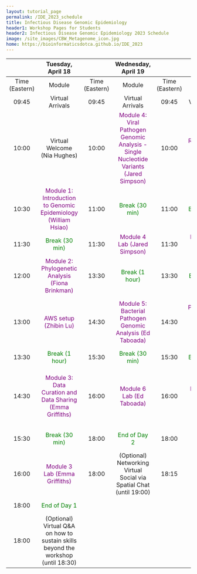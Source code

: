 ```yaml
---
layout: tutorial_page
permalink: /IDE_2023_schedule
title: Infectious Disease Genomic Epidemiology
header1: Workshop Pages for Students
header2: Infectious Disease Genomic Epidemiology 2023 Schedule
image: /site_images/CBW_Metagenome_icon.jpg
home: https://bioinformaticsdotca.github.io/IDE_2023
---
```


| | **Tuesday, April 18** | | **Wednesday, April 19** | | **Thursday, April 20** | | **Friday, April 21** |
| :---: | :---: | :---: | :---: | :---: | :---: |	 :---: | :---: |			
| Time (Eastern) | Module | Time (Eastern) | Module | Time (Eastern) | Module | Time (Eastern) | Module |
| 09:45 | Virtual Arrivals | 09:45 | Virtual Arrivals | 09:45 | Virtual Arrivals | 09:45 | Virtual Arrivals | 
| 10:00 | Virtual Welcome (Nia Hughes) | 10:00 | <font color="purple">Module 4: Viral Pathogen Genomic Analysis - Single Nucleotide Variants (Jared Simpson)</font> | 10:00 | <font color="purple">Module 6: Antimicrobial Resistant Gene (AMR) Analysis (Andrew McArthur)</font> | 10:00 | <font color="purple">Module 8: Emerging Pathogen Detection and Identification (Aaron Petkau)</font> |
| 10:30 | <font color="purple">Module 1: Introduction to Genomic Epidemiology (William Hsiao)</font> | 11:00 | <font color="green">Break (30 min)</font> | 11:00 | <font color="green">Break (30 min)</font> | 11:00 | <font color="green">Break (30 min)</font> |
| 11:30 | <font color="green">Break (30 min)</font>  | 11:30 | <font color="purple">Module 4 Lab (Jared Simpson)</font> | 11:30 | <font color="purple">Module 6 Lab (Andrew McArthur)</font> | 11:30 | <font color="purple">Module 8 Lab (Aaron Petkau)</font> |
| 12:00 | <font color="purple">Module 2: Phylogenetic Analysis (Fiona Brinkman)</font> | 13:30 | <font color="green">Break (1 hour)</font> | 13:30 | <font color="green">Break (1 hour)</font> | 13:30 | <font color="green">Break (1 hour)</font> |
| 13:00 | <font color="purple">AWS setup (Zhibin Lu)</font>  | 14:30 | <font color="purple">Module 5: Bacterial Pathogen Genomic Analysis (Ed Taboada)</font> | 14:30 | <font color="purple">Module 7: Phylodynamics and Transmission Dynamics (Finlay Maguire)</font> | 14:30 | <font color="purple">Keynote Lecture (Samira Mubareka)</font> |
| 13:30 | <font color="green">Break (1 hour)</font> | 15:30 | <font color="green">Break (30 min)</font> | 15:30 | <font color="green">Break (30 min)</font> | 15:30 | <font color="green">Break (30 min)</font> |
| 14:30 | <font color="purple">Module 3: Data Curation and Data Sharing (Emma Griffiths)</font>  | 16:00 | <font color="purple">Module 6 Lab (Ed Taboada)</font> | 16:00 | <font color="purple">Module 7 Lab (Finlay Maguire)</font> | 16:00 | <font color="purple">Module 9: Mobile Genetic Elements and Environmental Microbiome (Gary Van Domselaar)</font> |
| 15:30 | <font color="green">Break (30 min)</font> | 18:00 | <font color="green">End of Day 2</font> | 18:00 | Class Photo | 17:00 | <font color="purple">Module 9 Lab (Gary Van Domsleaar)</font> |
| 16:00 | <font color="purple">Module 3 Lab (Emma Griffiths)</font>  | 18:00 | (Optional) Networking Virtual Social via Spatial Chat (until 19:00) | 18:15 | <font color="green">End of Day 3</font> | 18:00 | Survey & Closing Remarks |
| 18:00 | <font color="green">End of Day 1</font> | | | | | 18:30 | <font color="green">End of Workshop</font> |
| 18:00 | (Optional) Virtual Q&A on how to sustain skills beyond the workshop (until 18:30) | | | | | | |
